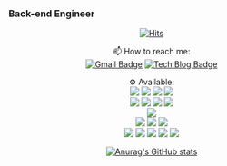 ### Back-end Engineer

<!--
**jeongwon-iee/jeongwon-iee** is a ✨ _special_ ✨ repository because its `README.md` (this file) appears on your GitHub profile.

Here are some ideas to get you started:

- 🔭 I’m currently working on ...
- 🌱 I’m currently learning ...
- 👯 I’m looking to collaborate on ...
- 🤔 I’m looking for help with ...
- 💬 Ask me about ...
- 📫 How to reach me: ...
- 😄 Pronouns: ...
- ⚡ Fun fact: ...
-->


<div align=center>

  [![Hits](https://hits.seeyoufarm.com/api/count/incr/badge.svg?url=https%3A%2F%2Fgithub.com%2Fjeongwon-iee&count_bg=%23336DC7&title_bg=%23555555&icon=&icon_color=%23E7E7E7&title=hits&edge_flat=false)](https://hits.seeyoufarm.com)
  
  📫 How to reach me:  
[![Gmail Badge](https://img.shields.io/badge/Gmail-d14836?style=round-square&logo=Gmail&logoColor=white&link=mailto:jeongwon.dev@gmail.com)](mailto:jeongwon.dev@gmail.com) [![Tech Blog Badge](http://img.shields.io/badge/-Tech%20blog-black?style=round-square&logo=github&link=https://velog.io/@lychee/)](https://velog.io/@lychee)

  ⚙️ Available:  
 <img src="https://img.shields.io/badge/Java-007396?style=round-square&logo=Java&logoColor=white"/> 
 <img src="https://img.shields.io/badge/Spring-6DB33F?style=round-square&logo=Spring&logoColor=white"/> 
 <img src="https://img.shields.io/badge/Linux-FCC624?style=round-square&logo=Linux&logoColor=white"/> 
 <img src="https://img.shields.io/badge/MySQL-4479A1?style=round-square&logo=MySQL&logoColor=white"/>   
 <img src="https://img.shields.io/badge/Go-00ADD8?style=round-square&logo=Go&logoColor=white"/> 
 <img src="https://img.shields.io/badge/C-A8B9CC?style=round-square&logo=C&logoColor=white"/> 
 <img src="https://img.shields.io/badge/Jenkins-D24939?style=round-square&logo=Jenkins&logoColor=white"/> 
 <img src="https://img.shields.io/badge/Docker-2496ED?style=round-square&logo=Docker&logoColor=white"/>  
 <img src="https://img.shields.io/badge/Kubernetes-326CE5?style=round-square&logo=Kubernetes&logoColor=white"/>  
 <img src="https://img.shields.io/badge/C%20Sharp-239120?style=round-square&logo=C%20Sharp&logoColor=white"/> 
 <img src="https://img.shields.io/badge/C++-00599C?style=round-square&logo=C%2B%2B&logoColor=white"/> 
 <img src="https://img.shields.io/badge/Python-3766AB?style=round-square&logo=Python&logoColor=white"/>  
 <img src="https://img.shields.io/badge/HTML-E34F26?style=round-square&logo=Html5&logoColor=white"/> 
 <img src="https://img.shields.io/badge/CSS-1572B6?style=round-square&logo=Css3&logoColor=white"/>
 <img src="https://img.shields.io/badge/Javascript-F7DF12?style=round-square&logo=Javascript&logoColor=white"/> 
 <img src="https://img.shields.io/badge/Android-3DDC84?style=round-square&logo=Android&logoColor=white"/> 
 <img src="https://img.shields.io/badge/AWS-232F3E?style=round-square&logo=amazon-aws&logoColor=white"/> 

  [![Anurag's GitHub stats](https://github-readme-stats.vercel.app/api?username=jeongwon-iee&show_icons=true&theme=tokyonight)](https://github.com/anuraghazra/github-readme-stats)
  
	
  </div>
  

